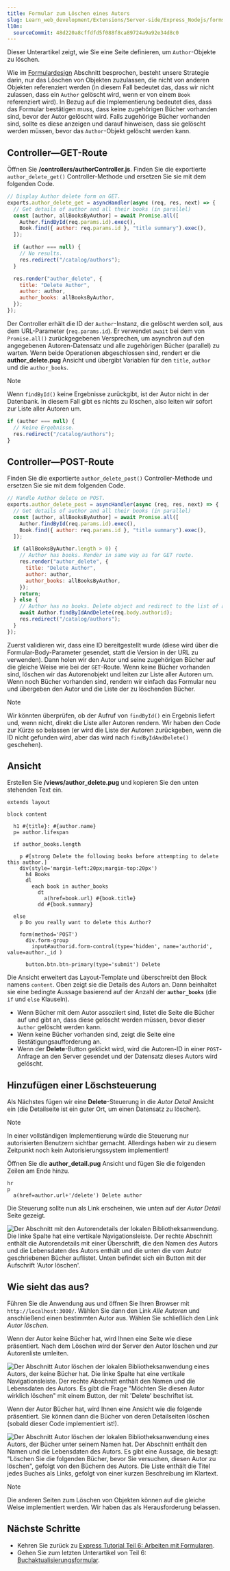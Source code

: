 ```yaml
---
title: Formular zum Löschen eines Autors
slug: Learn_web_development/Extensions/Server-side/Express_Nodejs/forms/Delete_author_form
l10n:
  sourceCommit: 48d220a8cffdfd5f088f8ca89724a9a92e34d8c0
---
```


Dieser Unterartikel zeigt, wie Sie eine Seite definieren, um `Author`-Objekte zu löschen.

Wie im [Formulardesign](/de/docs/Learn_web_development/Extensions/Server-side/Express_Nodejs/forms#form_design) Abschnitt besprochen, besteht unsere Strategie darin, nur das Löschen von Objekten zuzulassen, die nicht von anderen Objekten referenziert werden (in diesem Fall bedeutet das, dass wir nicht zulassen, dass ein `Author` gelöscht wird, wenn er von einem `Book` referenziert wird).
In Bezug auf die Implementierung bedeutet dies, dass das Formular bestätigen muss, dass keine zugehörigen Bücher vorhanden sind, bevor der Autor gelöscht wird.
Falls zugehörige Bücher vorhanden sind, sollte es diese anzeigen und darauf hinweisen, dass sie gelöscht werden müssen, bevor das `Author`-Objekt gelöscht werden kann.

## Controller—GET-Route

Öffnen Sie **/controllers/authorController.js**. Finden Sie die exportierte `author_delete_get()` Controller-Methode und ersetzen Sie sie mit dem folgenden Code.

```js
// Display Author delete form on GET.
exports.author_delete_get = asyncHandler(async (req, res, next) => {
  // Get details of author and all their books (in parallel)
  const [author, allBooksByAuthor] = await Promise.all([
    Author.findById(req.params.id).exec(),
    Book.find({ author: req.params.id }, "title summary").exec(),
  ]);

  if (author === null) {
    // No results.
    res.redirect("/catalog/authors");
  }

  res.render("author_delete", {
    title: "Delete Author",
    author: author,
    author_books: allBooksByAuthor,
  });
});
```

Der Controller erhält die ID der `Author`-Instanz, die gelöscht werden soll, aus dem URL-Parameter (`req.params.id`).
Er verwendet `await` bei dem von `Promise.all()` zurückgegebenen Versprechen, um asynchron auf den angegebenen Autoren-Datensatz und alle zugehörigen Bücher (parallel) zu warten.
Wenn beide Operationen abgeschlossen sind, rendert er die **author_delete.pug** Ansicht und übergibt Variablen für den `title`, `author` und die `author_books`.

> [!NOTE]
> Wenn `findById()` keine Ergebnisse zurückgibt, ist der Autor nicht in der Datenbank.
> In diesem Fall gibt es nichts zu löschen, also leiten wir sofort zur Liste aller Autoren um.
>
> ```js
> if (author === null) {
>   // Keine Ergebnisse.
>   res.redirect("/catalog/authors");
> }
> ```

## Controller—POST-Route

Finden Sie die exportierte `author_delete_post()` Controller-Methode und ersetzen Sie sie mit dem folgenden Code.

```js
// Handle Author delete on POST.
exports.author_delete_post = asyncHandler(async (req, res, next) => {
  // Get details of author and all their books (in parallel)
  const [author, allBooksByAuthor] = await Promise.all([
    Author.findById(req.params.id).exec(),
    Book.find({ author: req.params.id }, "title summary").exec(),
  ]);

  if (allBooksByAuthor.length > 0) {
    // Author has books. Render in same way as for GET route.
    res.render("author_delete", {
      title: "Delete Author",
      author: author,
      author_books: allBooksByAuthor,
    });
    return;
  } else {
    // Author has no books. Delete object and redirect to the list of authors.
    await Author.findByIdAndDelete(req.body.authorid);
    res.redirect("/catalog/authors");
  }
});
```

Zuerst validieren wir, dass eine ID bereitgestellt wurde (diese wird über die Formular-Body-Parameter gesendet, statt die Version in der URL zu verwenden).
Dann holen wir den Autor und seine zugehörigen Bücher auf die gleiche Weise wie bei der `GET`-Route.
Wenn keine Bücher vorhanden sind, löschen wir das Autorenobjekt und leiten zur Liste aller Autoren um.
Wenn noch Bücher vorhanden sind, rendern wir einfach das Formular neu und übergeben den Autor und die Liste der zu löschenden Bücher.

> [!NOTE]
> Wir könnten überprüfen, ob der Aufruf von `findById()` ein Ergebnis liefert und, wenn nicht, direkt die Liste aller Autoren rendern.
> Wir haben den Code zur Kürze so belassen (er wird die Liste der Autoren zurückgeben, wenn die ID nicht gefunden wird, aber das wird nach `findByIdAndDelete()` geschehen).

## Ansicht

Erstellen Sie **/views/author_delete.pug** und kopieren Sie den unten stehenden Text ein.

```pug
extends layout

block content

  h1 #{title}: #{author.name}
  p= author.lifespan

  if author_books.length

    p #[strong Delete the following books before attempting to delete this author.]
    div(style='margin-left:20px;margin-top:20px')
      h4 Books
      dl
        each book in author_books
          dt
            a(href=book.url) #{book.title}
          dd #{book.summary}

  else
    p Do you really want to delete this Author?

    form(method='POST')
      div.form-group
        input#authorid.form-control(type='hidden', name='authorid', value=author._id )

      button.btn.btn-primary(type='submit') Delete
```

Die Ansicht erweitert das Layout-Template und überschreibt den Block namens `content`. Oben zeigt sie die Details des Autors an.
Dann beinhaltet sie eine bedingte Aussage basierend auf der Anzahl der **`author_books`** (die `if` und `else` Klauseln).

- Wenn Bücher mit dem Autor assoziiert sind, listet die Seite die Bücher auf und gibt an, dass diese gelöscht werden müssen, bevor dieser `Author` gelöscht werden kann.
- Wenn keine Bücher vorhanden sind, zeigt die Seite eine Bestätigungsaufforderung an.
- Wenn der **Delete**-Button geklickt wird, wird die Autoren-ID in einer `POST`-Anfrage an den Server gesendet und der Datensatz dieses Autors wird gelöscht.

## Hinzufügen einer Löschsteuerung

Als Nächstes fügen wir eine **Delete**-Steuerung in die _Autor Detail_ Ansicht ein (die Detailseite ist ein guter Ort, um einen Datensatz zu löschen).

> [!NOTE]
> In einer vollständigen Implementierung würde die Steuerung nur autorisierten Benutzern sichtbar gemacht.
> Allerdings haben wir zu diesem Zeitpunkt noch kein Autorisierungssystem implementiert!

Öffnen Sie die **author_detail.pug** Ansicht und fügen Sie die folgenden Zeilen am Ende hinzu.

```pug
hr
p
  a(href=author.url+'/delete') Delete author
```

Die Steuerung sollte nun als Link erscheinen, wie unten auf der _Autor Detail_ Seite gezeigt.

![Der Abschnitt mit den Autorendetails der lokalen Bibliotheksanwendung. Die linke Spalte hat eine vertikale Navigationsleiste. Der rechte Abschnitt enthält die Autorendetails mit einer Überschrift, die den Namen des Autors und die Lebensdaten des Autors enthält und die unten die vom Autor geschriebenen Bücher auflistet. Unten befindet sich ein Button mit der Aufschrift 'Autor löschen'.](locallibary_express_author_detail_delete.png)

## Wie sieht das aus?

Führen Sie die Anwendung aus und öffnen Sie Ihren Browser mit `http://localhost:3000/`.
Wählen Sie dann den Link _Alle Autoren_ und anschließend einen bestimmten Autor aus. Wählen Sie schließlich den Link _Autor löschen_.

Wenn der Autor keine Bücher hat, wird Ihnen eine Seite wie diese präsentiert.
Nach dem Löschen wird der Server den Autor löschen und zur Autorenliste umleiten.

![Der Abschnitt Autor löschen der lokalen Bibliotheksanwendung eines Autors, der keine Bücher hat. Die linke Spalte hat eine vertikale Navigationsleiste. Der rechte Abschnitt enthält den Namen und die Lebensdaten des Autors. Es gibt die Frage "Möchten Sie diesen Autor wirklich löschen" mit einem Button, der mit 'Delete' beschriftet ist.](locallibary_express_author_delete_nobooks.png)

Wenn der Autor Bücher hat, wird Ihnen eine Ansicht wie die folgende präsentiert.
Sie können dann die Bücher von deren Detailseiten löschen (sobald dieser Code implementiert ist!).

![Der Abschnitt Autor löschen der lokalen Bibliotheksanwendung eines Autors, der Bücher unter seinem Namen hat. Der Abschnitt enthält den Namen und die Lebensdaten des Autors. Es gibt eine Aussage, die besagt: "Löschen Sie die folgenden Bücher, bevor Sie versuchen, diesen Autor zu löschen", gefolgt von den Büchern des Autors. Die Liste enthält die Titel jedes Buches als Links, gefolgt von einer kurzen Beschreibung im Klartext.](locallibary_express_author_delete_withbooks.png)

> [!NOTE]
> Die anderen Seiten zum Löschen von Objekten können auf die gleiche Weise implementiert werden.
> Wir haben das als Herausforderung belassen.

## Nächste Schritte

- Kehren Sie zurück zu [Express Tutorial Teil 6: Arbeiten mit Formularen](/de/docs/Learn_web_development/Extensions/Server-side/Express_Nodejs/forms).
- Gehen Sie zum letzten Unterartikel von Teil 6: [Buchaktualisierungsformular](/de/docs/Learn_web_development/Extensions/Server-side/Express_Nodejs/forms/Update_Book_form).
